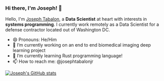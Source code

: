 ### Hi there, I'm Joseph! 👋

Hello, I'm [Joseph Tabalon](https://josephtabalonjr.com/), a **Data Scientist** at heart with interests in **systems programming**. I currently work remotely as a Data Scientist for a defense contractor located out of Washington DC.

<!--
**jtabalon/jtabalon** is a ✨ _special_ ✨ repository because its `README.md` (this file) appears on your GitHub profile.

Here are some ideas to get you started:
-->
- 😄 Pronouns: He/Him
- 🔭 I’m currently working on an end to end biomedical imaging deep learning project
- 🌱 I’m currently learning Rust programming language!
- 📫 How to reach me: @josephtabalonjr

[![Joseph's GitHub stats](https://github-readme-stats.vercel.app/api?username=jtabalon&show_icons=true&theme=gotham)](https://github.com/anuraghazra/github-readme-stats)

<!--
- 👯 I’m looking to collaborate on ...
- 🤔 I’m looking for help with ...
- 💬 Ask me about ...
- ⚡ Fun fact: ...
-->
